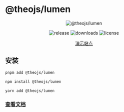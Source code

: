 # @theojs/lumen

<div align="center">
    <p>
        <img src="https://tools.theojs.cn/Logo.png" alt="@theojs/lumen">
    </p>
    <p>
        <img src="https://img.shields.io/npm/v/@theojs/lumen?style=flat&colorA=080f12&colorB=1fa669" alt="release">
        <img src="https://img.shields.io/npm/dt/@theojs/lumen?style=flat&colorA=080f12&colorB=1fa669" alt="downloads">
        <img src="https://img.shields.io/npm/l/@theojs/lumen?style=flat&colorA=080f12&colorB=1fa669" alt="license">
    </p>
    <p>
        <a href="https://tools.theojs.cn/">演示站点</a>
    </p>
</div>

## 安装

```sh [pnpm]
pnpm add @theojs/lumen
```

```sh [npm]
npm install @theojs/lumen
```

```sh [yarn]
yarn add @theojs/lumen
```

### [查看文档](https://tools.theojs.cn/)
